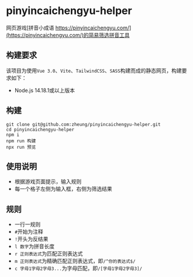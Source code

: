 # pinyincaichengyu-helper
网页游戏[拼音小成语 https://pinyincaichengyu.com/](https://pinyincaichengyu.com/)的简易筛选拼音工具

## 构建要求
该项目为使用`Vue 3.0`、`Vite`、`TailwindCSS`、`SASS`构建而成的静态网页，构建要求如下：
- Node.js 14.18.1或以上版本

## 构建
````shell
git clone git@github.com:zheung/pinyincaichengyu-helper.git
cd pinyincaichengyu-helper
npm i
npm run 构建
npx run 预览
````

## 使用说明
- 根据游戏页面提示，输入规则
- 每一个格子左侧为输入框，右侧为筛选结果

## 规则
- 一行一规则
- `#`开始为注释
- `!`开头为反结果
- `l 数字`为拼音长度
- `r 正则表达式`为匹配正则表达式
- `m 正则表达式`为精确匹配正则表达式，即`/^你的表达式$/`
- `c 字母1字母2字母3...`为字母匹配，即`/[字母1字母2字母3]/`